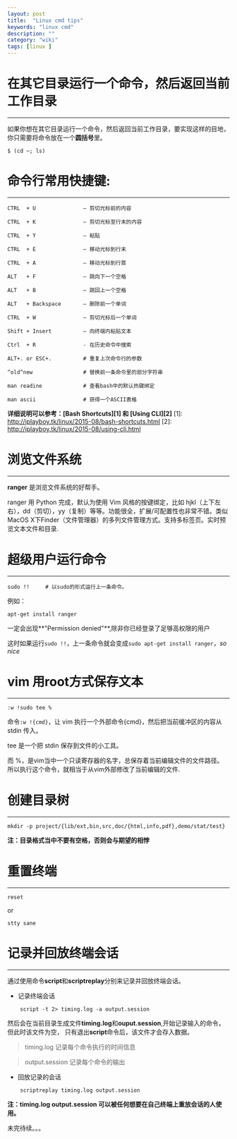 ```yaml
---
layout: post
title:  "Linux cmd tips"
keywords: "linux cmd"
description: ""
category: "wiki" 
tags: [linux ]
---
```



**在其它目录运行一个命令，然后返回当前工作目录**
===

---

如果你想在其它目录运行一个命令，然后返回当前工作目录，要实现这样的目地，你只需要将命令放在一个**圆括号**里。

	$ (cd ~; ls)

<!-- more -->

**命令行常用快捷键:**
===

---

	CTRL  + U				– 剪切光标前的内容

	CTRL  + K 				– 剪切光标至行末的内容

	CTRL  + Y 				– 粘贴

	CTRL  + E 				– 移动光标到行末

	CTRL  + A 				– 移动光标到行首

	ALT   + F 				– 跳向下一个空格

	ALT   + B 				– 跳回上一个空格

	ALT   + Backspace		– 删除前一个单词

	CTRL  + W				– 剪切光标后一个单词

	Shift + Insert			– 向终端内粘贴文本

	Ctrl  + R				- 在历史命令中搜索

	ALT+. or ESC+.			# 重复上次命令行的参数

	^old^new				# 替换前一条命令里的部分字符串

	man readine				# 查看bash中的默认热键绑定

	man ascii				# 获得一个ASCII表格


**详细说明可以参考：[Bash Shortcuts][1] 和 [Using CLI][2]**
[1]: http://iplayboy.tk/linux/2015-08/bash-shortcuts.html
[2]: http://iplayboy.tk/linux/2015-08/using-cli.html

**浏览文件系统**
===
---
**ranger** 是浏览文件系统的好帮手。

ranger 用 Python 完成，默认为使用 Vim 风格的按键绑定，比如 hjkl（上下左右），dd（剪切），yy（复制）等等。功能很全，扩展/可配置性也非常不错。类似MacOS X下Finder（文件管理器）的多列文件管理方式。支持多标签页。实时预览文本文件和目录.

**超级用户运行命令**
===
---

	sudo !!		# 以sudo的形式运行上一条命令。

例如：

	apt-get install ranger

一定会出现**"Permission denied"**,除非你已经登录了足够高权限的用户

这时如果运行`sudo !!`，上一条命令就会变成`sudo apt-get install ranger`，*so nice*

**vim 用root方式保存文本**
===
---

	:w !sudo tee %	

命令`:w !{cmd}`，让 vim 执行一个外部命令{cmd}，然后把当前缓冲区的内容从 stdin 传入。

tee 是一个把 stdin 保存到文件的小工具。

而 %，是vim当中一个只读寄存器的名字，总保存着当前编辑文件的文件路径。
所以执行这个命令，就相当于从vim外部修改了当前编辑的文件.
	
**创建目录树**
===
---
	mkdir -p project/{lib/ext,bin,src,doc/{html,info,pdf},demo/stat/test}

**注：目录格式当中不要有空格，否则会与期望的相悖**

**重置终端**
===

---

	reset 

or 

	stty sane

**记录并回放终端会话**
===

---

通过使用命令**script**和**scriptreplay**分别来记录并回放终端会话。

- 记录终端会话

```
	script -t 2> timing.log -a output.session
```

然后会在当前目录生成文件**timing.log**和**ouput.session**,开始记录输入的命令，但此时该文件为空，
只有退出**script**命令后，该文件才会存入数据。

> timing.log 记录每个命令执行的时间信息

> output.session  记录每个命令的输出

- 回放记录的会话

```
	scriptreplay timing.log output.session
```

**注：timing.log output.session 可以被任何想要在自己终端上重放会话的人使用。**


未完待续。。。

